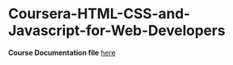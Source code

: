# Coursera-HTML-CSS-and-Javascript-for-Web-Developers
**Course Documentation file** [here](https://docs.google.com/document/d/1U4N3L8-vMp7_6iI_bGxLqg987uy1Za41l-QojYpGsgA/edit?usp=sharing)